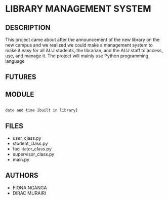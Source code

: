 # LIBRARY MANAGEMENT SYSTEM

## DESCRIPTION

This project came about after the announcement of the new library on the new campus and we realized we could make
a management system to make it easy for all ALU students, the librarian, and the ALU staff to access, use, and manage it.
The project will mainly use Python programming language

## FUTURES


## MODULE
```

date and time [built in library]

```
## FILES

* user_class.py
* student_class.py
* facilitator_class.py
* supervisor_class.py
* main.py

## AUTHORS

* FIONA NGANGA
* DIRAC MURAIRI
